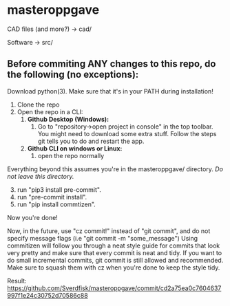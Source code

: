 # masteroppgave

CAD files (and more?) -> cad/

Software -> src/


## Before commiting ANY changes to this repo, do the following (no exceptions):
Download python(3). Make sure that it's in your PATH during installation!

1. Clone the repo
2. Open the repo in a CLI:
	1. **Github Desktop (Windows):**
		1. Go to "repository->open project in console" in the top toolbar. You might need to download some extra stuff. Follow the steps git tells you to do and restart the app.
	2. **Github CLI on windows or Linux:**
		1. open the repo normally

Everything beyond this assumes you're in the masteroppgave/ directory. 
*Do not leave this directory.*

3. run "pip3 install pre-commit".
4. run "pre-commit install".
5. run "pip install commtizen".

Now you're done!

Now, in the future, use "cz commit!" instead of "git commit", and do not specify message flags (i.e "git commit -m "some_message")
Using commitizen will follow you through a neat style guide for commits that look very pretty and make sure that every commit is neat and tidy. If you want to do small incremental commits, git commit is still allowed and recommended. Make sure to squash them with cz when you're done to keep the style tidy.

Result:
https://github.com/Sverdfisk/masteroppgave/commit/cd2a75ea0c7604637997f1e24c30752d70586c88


